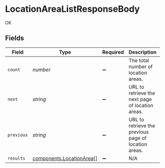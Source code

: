 # LocationAreaListResponseBody

OK


## Fields

| Field                                                                | Type                                                                 | Required                                                             | Description                                                          | Example                                                              |
| -------------------------------------------------------------------- | -------------------------------------------------------------------- | -------------------------------------------------------------------- | -------------------------------------------------------------------- | -------------------------------------------------------------------- |
| `count`                                                              | *number*                                                             | :heavy_minus_sign:                                                   | The total number of location areas.                                  | 3                                                                    |
| `next`                                                               | *string*                                                             | :heavy_minus_sign:                                                   | URL to retrieve the next page of location areas.                     | https://pokeapi.co/api/v2/location-area/?offset=20&limit=20          |
| `previous`                                                           | *string*                                                             | :heavy_minus_sign:                                                   | URL to retrieve the previous page of location areas.                 |                                                                      |
| `results`                                                            | [components.LocationArea](../../models/components/locationarea.md)[] | :heavy_minus_sign:                                                   | N/A                                                                  |                                                                      |